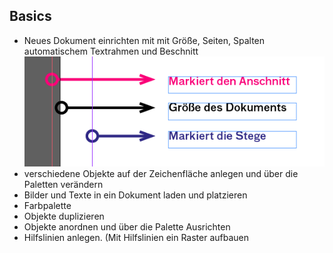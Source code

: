 ## Basics
- Neues Dokument einrichten mit mit Größe, Seiten, Spalten automatischem Textrahmen und Beschnitt
![](bilder/raender.png)
- verschiedene Objekte auf der Zeichenfläche anlegen und über die Paletten verändern
- Bilder und Texte in ein Dokument laden und platzieren
- Farbpalette
- Objekte duplizieren
- Objekte anordnen und über die Palette Ausrichten
- Hilfslinien anlegen. (Mit Hilfslinien ein Raster aufbauen
